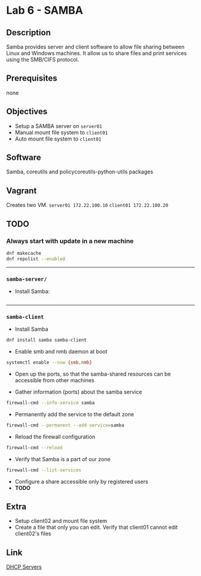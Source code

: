 # Lab 6 - SAMBA

## Description

Samba provides server and client software to allow file sharing between Linux and Windows machines. It allow us to share files and print services using the SMB/CIFS protocol.

## Prerequisites

none

## Objectives

- Setup a SAMBA server on `server01`
- Manual mount file system to `client01`
- Auto mount file system to `client01`

## Software

Samba, coreutils and policycoreutils-python-utils packages

## Vagrant

Creates two VM.
`server01 172.22.100.10`
`client01 172.22.100.20`

## TODO

### Always start with update in a new machine

```bash
dnf makecache
dnf repolist --enabled
```

---

### `samba-server/`

- Install Samba:

```bash

```

---

### `samba-client`

- Install Samba

```bash
dnf install samba samba-client
```

- Enable smb and nmb daemon at boot

```bash
systemctl enable --now {smb,nmb}
```

- Open up the ports, so that the samba-shared resources can be accessible from other machines

- Gather information (ports) about the samba service

```bash
firewall-cmd --info-service samba
```


- Permanently add the service to the default zone

```bash
firewall-cmd --permanent --add-service=samba
```

- Reload the firewall configuration

```bash
firewall-cmd --reload
```

- Verify that Samba is a part of our zone

```bash
firewall-cmd --list-services
```

- Configure a share accessible only by registered users
- **TODO**

## Extra

- Setup client02 and mount file system
- Create a file that only you can edit. Verify that client01 cannot edit client02's files

## Link

[DHCP Servers](https://access.redhat.com/documentation/en-us/red_hat_enterprise_linux/7/html/networking_guide/ch-dhcp_servers)

